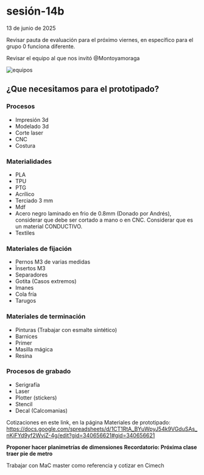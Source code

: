 # sesión-14b
13 de junio de 2025

Revisar pauta de evaluación para el próximo viernes, en específico para el grupo 0 funciona diferente.

Revisar el equipo al que nos invitó @Montoyamoraga 

![equipos](equiposGithub.png)

## ¿Que necesitamos para el prototipado?

### Procesos

* Impresión 3d
* Modelado 3d
* Corte laser
* CNC
* Costura


### Materialidades
* PLA 
* TPU
* PTG
* Acrílico 
* Terciado 3 mm
* Mdf
* Acero negro laminado en frio de 0.8mm (Donado por Andrés), considerar que debe ser cortado a mano o en CNC. Considerar que es un material CONDUCTIVO.
* Textiles 


### Materiales de fijación 

* Pernos  M3 de varias medidas
* Ïnsertos M3 
* Separadores
* Gotita (Casos extremos)
* Imanes
* Cola fría
* Tarugos

  

### Materiales de terminación

* Pinturas (Trabajar con esmalte sintético)
* Barnices
* Primer
* Masilla mágica
* Resina


### Procesos de grabado
* Serigrafía
* Laser
* Plotter (stickers)
* Stencil
* Decal (Calcomanias) 

Cotizaciones en este link, en la página Materiales de prototipado: https://docs.google.com/spreadsheets/d/1CT1RtA_BYuWpyJ54k9VGduSAs_nKiFYd9yf2WvjZ-4g/edit?gid=340656621#gid=340656621 

**Proponer hacer planimetrías de dimensiones**
**Recordatorio: Próxima clase traer pie de metro**

Trabajar con MaC master como referencia y cotizar en Cimech
